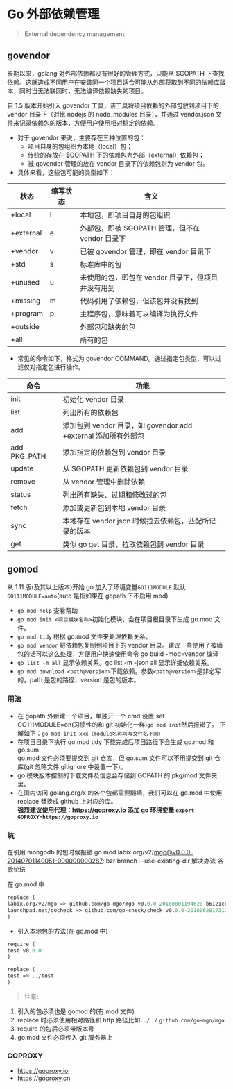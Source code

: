 # Go 外部依赖管理

> External dependency management

## govendor

长期以来，golang 对外部依赖都没有很好的管理方式，只能从 \$GOPATH 下查找依赖。这就造成不同用户在安装同一个项目适合可能从外部获取到不同的依赖库版本，同时当无法联网时，无法编译依赖缺失的项目。

自 1.5 版本开始引入 govendor 工具，该工具将项目依赖的外部包放到项目下的 vendor 目录下（对比 nodejs 的 node_modules 目录），并通过 vendor.json 文件来记录依赖包的版本，方便用户使用相对稳定的依赖。

- 对于 govendor 来说，主要存在三种位置的包：
  - 项目自身的包组织为本地（local）包；
  - 传统的存放在 \$GOPATH 下的依赖包为外部（external）依赖包；
  - 被 govendor 管理的放在 vendor 目录下的依赖包则为 vendor 包。
- 具体来看，这些包可能的类型如下：

| 状态      | 缩写状态 | 含义                                               |
| --------- | -------- | -------------------------------------------------- |
| +local    | l        | 本地包，即项目自身的包组织                         |
| +external | e        | 外部包，即被 \$GOPATH 管理，但不在 vendor 目录下   |
| +vendor   | v        | 已被 govendor 管理，即在 vendor 目录下             |
| +std      | s        | 标准库中的包                                       |
| +unused   | u        | 未使用的包，即包在 vendor 目录下，但项目并没有用到 |
| +missing  | m        | 代码引用了依赖包，但该包并没有找到                 |
| +program  | p        | 主程序包，意味着可以编译为执行文件                 |
| +outside  |          | 外部包和缺失的包                                   |
| +all      |          | 所有的包                                           |

- 常见的命令如下，格式为 govendor COMMAND。通过指定包类型，可以过滤仅对指定包进行操作。

| 命令         | 功能                                                           |
| ------------ | -------------------------------------------------------------- |
| init         | 初始化 vendor 目录                                             |
| list         | 列出所有的依赖包                                               |
| add          | 添加包到 vendor 目录，如 govendor add +external 添加所有外部包 |
| add PKG_PATH | 添加指定的依赖包到 vendor 目录                                 |
| update       | 从 \$GOPATH 更新依赖包到 vendor 目录                           |
| remove       | 从 vendor 管理中删除依赖                                       |
| status       | 列出所有缺失、过期和修改过的包                                 |
| fetch        | 添加或更新包到本地 vendor 目录                                 |
| sync         | 本地存在 vendor.json 时候拉去依赖包，匹配所记录的版本          |
| get          | 类似 go get 目录，拉取依赖包到 vendor 目录                     |

## gomod

从 1.11 版(及其以上版本)开始 go 加入了环境变量`GO111MODULE` 默认 `GO111MODULE=auto`(auto 是指如果在 gopath 下不启用 mod)

- `go mod help` 查看帮助
- `go mod init <项目模块名称>`初始化模块，会在项目根目录下生成 go.mod 文件。
- `go mod tidy` 根据 go.mod 文件来处理依赖关系。
- `go mod vendor` 将依赖包复制到项目下的 vendor 目录。建议一些使用了被墙包的话可以这么处理，方便用户快速使用命令 go build -mod=vendor 编译
- `go list -m all` 显示依赖关系。go list -m -json all 显示详细依赖关系。
- `go mod download <path@version>`下载依赖。参数`<path@version>`是非必写的，path 是包的路径，version 是包的版本。

### 用法

- 在 gopath 外新建一个项目，单独开一个 cmd 设置 set GO111MODULE=on(习惯性的和 git 初始化一样)`go mod init`然后报错了。 正解如下：`go mod init xxx（module名称可与文件名不同）`
- 在项目目录下执行 go mod tidy 下载完成后项目路径下会生成 go.mod 和 go.sum</br>
  go.mod 文件必须要提交到 git 仓库，但 go.sum 文件可以不用提交到 git 仓库(git 忽略文件.gitignore 中设置一下)。
- go 模块版本控制的下载文件及信息会存储到 GOPATH 的 pkg/mod 文件夹里。
- 在国内访问 golang.org/x 的各个包都需要翻墙，我们可以在 go.mod 中使用 replace 替换成 github 上对应的库。</br>
  **强烈建议使用代理：<https://goproxy.io> 添加 go 环境变量 `export GOPROXY=https://goproxy.io`**

### 坑

在引用 mongodb 的包时候报错
go mod labix.org/v2/mgo@v0.0.0-20140701140051-000000000287: bzr branch --use-existing-dir
解决办法 谷歌论坛

在 go.mod 中

```go.mod
replace (
labix.org/v2/mgo => github.com/go-mgo/mgo v0.0.0-20160801194620-b6121c6199b7
launchpad.net/gocheck => github.com/go-check/check v0.0.0-20180628173108-788fd7840127
)
```

- 引入本地包的方法(在 go.mod 中)

```go.mod
require (
test v0.0.0
)

replace (
test => ../test
)
```

> 注意:

1. 引入的包必须也是 gomod 的(有.mod 文件)
2. replace 时必须使用相对路径和 http 路径比如`../` `./` `github.com/go-mgo/mgo`
3. require 的包后必须带版本号
4. go.mod 文件必须传入 git 服务器上

### GOPROXY

- <https://goproxy.io>
- <https://goproxy.cn>
